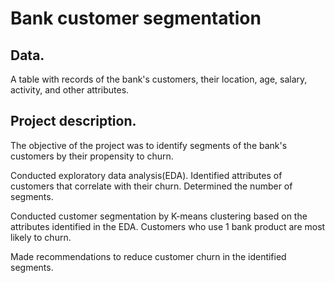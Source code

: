 
# Bank customer segmentation

## Data.

A table with records of the bank's customers, their location, age, salary, activity, and other attributes.

## Project description.

 The objective of the project was to identify segments of the bank's customers by their propensity to churn.

 

 Conducted exploratory data analysis(EDA). Identified attributes of customers that correlate with their churn. Determined the number of segments.

 Conducted customer segmentation by K-means clustering based on the attributes identified in the EDA. Customers who use 1 bank product are most likely to churn.

 

 Made recommendations to reduce customer churn in the identified segments.
